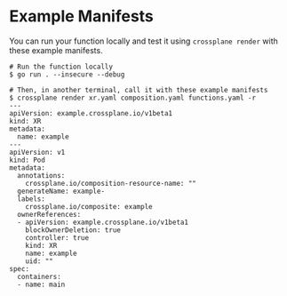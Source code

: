 # Example Manifests

You can run your function locally and test it using `crossplane render`
with these example manifests.

```shell
# Run the function locally
$ go run . --insecure --debug
```

```shell
# Then, in another terminal, call it with these example manifests
$ crossplane render xr.yaml composition.yaml functions.yaml -r
---
apiVersion: example.crossplane.io/v1beta1
kind: XR
metadata:
  name: example
---
apiVersion: v1
kind: Pod
metadata:
  annotations:
    crossplane.io/composition-resource-name: ""
  generateName: example-
  labels:
    crossplane.io/composite: example
  ownerReferences:
  - apiVersion: example.crossplane.io/v1beta1
    blockOwnerDeletion: true
    controller: true
    kind: XR
    name: example
    uid: ""
spec:
  containers:
  - name: main
```
